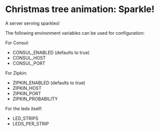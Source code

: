 # Christmas tree animation: Sparkle!

A server serving sparkles!


The following environment variables can be used for configuration: 

For Consul:
- CONSUL_ENABLED (defaults to true)
- CONSUL_HOST
- CONSUL_PORT

For Zipkin:
- ZIPKIN_ENABLED (defaults to true)
- ZIPKIN_HOST
- ZIPKIN_PORT
- ZIPKIN_PROBABILITY

For the leds itself: 
- LED_STRIPS
- LEDS_PER_STRIP